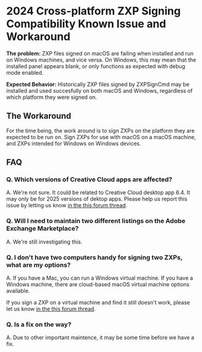 # 2024 Cross-platform ZXP Signing Compatibility Known Issue and Workaround

**The problem:**  ZXP files signed on macOS are failing when installed and run on Windows machines, and vice versa. On Windows, this may mean that the installed panel appears blank, or only functions as expected with debug mode enabled.

**Expected Behavior:** Historically ZXP files signed by ZXPSignCmd may be installed and used succesfully on both macOS and Windows, regardless of which platform they were signed on.

## The Workaround
For the time being, the work around is to sign ZXPs on the platform they are expected to be run on. Sign ZXPs for use with macOS on a macOS machine, and ZXPs intended for Windows on Windows devices.

## FAQ

### Q. Which versions of Creative Cloud apps are affected?

A. We're not sure. It could be related to Creative Cloud desktop app 6.4. It may only be for 2025 versions of dektop apps. Please help us report this issue by letting us know [in the this forum thread](https://community.adobe.com/t5/exchange-bugs/cross-platform-zxp-signing-compatibility-known-issue-and-workaround-2024/idi-p/14961412).

### Q. Will I need to maintain two different listings on the Adobe Exchange Marketplace?

A. We're still investigating this.

### Q. I don't have two computers handy for signing two ZXPs, what are my options?

A. If you have a Mac, you can run a Windows virtual machine. If you have a Windows machine, there are cloud-based macOS virtual machine options available.

If you sign a ZXP on a virtual machine and find it still doesn't work, please let us know [in the this forum thread](https://community.adobe.com/t5/exchange-bugs/cross-platform-zxp-signing-compatibility-known-issue-and-workaround-2024/idi-p/14961412).

### Q. Is a fix on the way?

A. Due to other important maintence, it may be some time before we have a fix.

